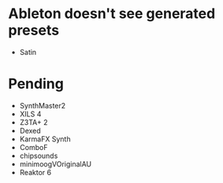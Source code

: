 # Ableton doesn't see generated presets
- Satin

# Pending
- SynthMaster2
- XILS 4
- Z3TA+ 2
- Dexed
- KarmaFX Synth
- ComboF
- chipsounds
- minimoogVOriginalAU
- Reaktor 6

